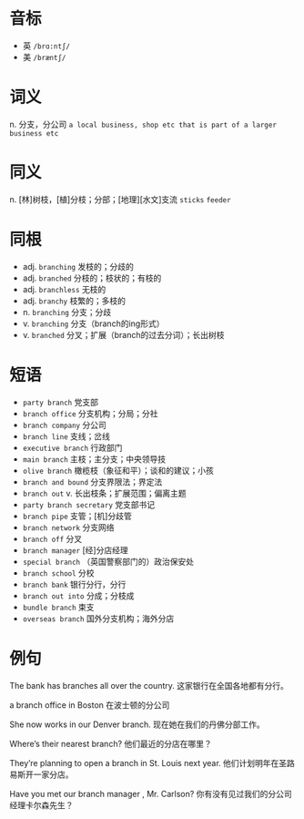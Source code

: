 # 音标

- 英 `/brɑ:ntʃ/`
- 美 `/bræntʃ/`

# 词义

n. 分支，分公司
`a local business, shop etc that is part of a larger business etc`

# 同义

n. [林]树枝，[植]分枝；分部；[地理][水文]支流
`sticks` `feeder`

# 同根

- adj. `branching` 发枝的；分歧的
- adj. `branched` 分枝的；枝状的；有枝的
- adj. `branchless` 无枝的
- adj. `branchy` 枝繁的；多枝的
- n. `branching` 分支；分歧
- v. `branching` 分支（branch的ing形式）
- v. `branched` 分叉；扩展（branch的过去分词）；长出树枝

# 短语

- `party branch` 党支部
- `branch office` 分支机构；分局；分社
- `branch company` 分公司
- `branch line` 支线；岔线
- `executive branch` 行政部门
- `main branch` 主枝；主分支；中央领导技
- `olive branch` 橄榄枝（象征和平）；谈和的建议；小孩
- `branch and bound` 分支界限法；界定法
- `branch out` v. 长出枝条；扩展范围；偏离主题
- `party branch secretary` 党支部书记
- `branch pipe` 支管；[机]分歧管
- `branch network` 分支网络
- `branch off` 分叉
- `branch manager` [经]分店经理
- `special branch` （英国警察部门的）政治保安处
- `branch school` 分校
- `branch bank` 银行分行，分行
- `branch out into` 分成；分枝成
- `bundle branch` 束支
- `overseas branch` 国外分支机构；海外分店

# 例句

The bank has branches all over the country.
这家银行在全国各地都有分行。

a branch office in Boston
在波士顿的分公司

She now works in our Denver branch.
现在她在我们的丹佛分部工作。

Where’s their nearest branch?
他们最近的分店在哪里？

They’re planning to open a branch in St. Louis next year.
他们计划明年在圣路易斯开一家分店。

Have you met our branch manager , Mr. Carlson?
你有没有见过我们的分公司经理卡尔森先生？


